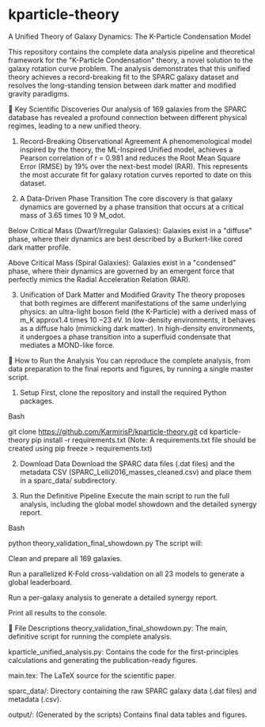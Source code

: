 # kparticle-theory
A Unified Theory of Galaxy Dynamics: The K-Particle Condensation Model


 This repository contains the complete data analysis pipeline and theoretical framework for the "K-Particle Condensation" theory, a novel solution to the galaxy rotation curve problem. The analysis demonstrates that this unified theory achieves a record-breaking fit to the SPARC galaxy dataset and resolves the long-standing tension between dark matter and modified gravity paradigms.

🔬 Key Scientific Discoveries
Our analysis of 169 galaxies from the SPARC database has revealed a profound connection between different physical regimes, leading to a new unified theory.

1. Record-Breaking Observational Agreement
A phenomenological model inspired by the theory, the ML-Inspired Unified model, achieves a Pearson correlation of r = 0.981 and reduces the Root Mean Square Error (RMSE) by 19% over the next-best model (RAR). This represents the most accurate fit for galaxy rotation curves reported to date on this dataset.

2. A Data-Driven Phase Transition
The core discovery is that galaxy dynamics are governed by a phase transition that occurs at a critical mass of 3.65 times 10 9 M_odot.

Below Critical Mass (Dwarf/Irregular Galaxies): Galaxies exist in a "diffuse" phase, where their dynamics are best described by a Burkert-like cored dark matter profile.

Above Critical Mass (Spiral Galaxies): Galaxies exist in a "condensed" phase, where their dynamics are governed by an emergent force that perfectly mimics the Radial Acceleration Relation (RAR).

3. Unification of Dark Matter and Modified Gravity
The theory proposes that both regimes are different manifestations of the same underlying physics: an ultra-light boson field (the K-Particle) with a derived mass of m_K
approx1.4 times 10 −23 eV. In low-density environments, it behaves as a diffuse halo (mimicking dark matter). In high-density environments, it undergoes a phase transition into a superfluid condensate that mediates a MOND-like force.

🚀 How to Run the Analysis
You can reproduce the complete analysis, from data preparation to the final reports and figures, by running a single master script.

1. Setup
First, clone the repository and install the required Python packages.

Bash

git clone https://github.com/KarmirisP/kparticle-theory.git
cd kparticle-theory
pip install -r requirements.txt
(Note: A requirements.txt file should be created using pip freeze > requirements.txt)

2. Download Data
Download the SPARC data files (.dat files) and the metadata CSV (SPARC_Lelli2016_masses_cleaned.csv) and place them in a sparc_data/ subdirectory.

3. Run the Definitive Pipeline
Execute the main script to run the full analysis, including the global model showdown and the detailed synergy report.

Bash

python theory_validation_final_showdown.py
The script will:

Clean and prepare all 169 galaxies.

Run a parallelized K-Fold cross-validation on all 23 models to generate a global leaderboard.

Run a per-galaxy analysis to generate a detailed synergy report.

Print all results to the console.

📂 File Descriptions
theory_validation_final_showdown.py: The main, definitive script for running the complete analysis.

kparticle_unified_analysis.py: Contains the code for the first-principles calculations and generating the publication-ready figures.

main.tex: The LaTeX source for the scientific paper.

sparc_data/: Directory containing the raw SPARC galaxy data (.dat files) and metadata (.csv).

output/: (Generated by the scripts) Contains final data tables and figures.


